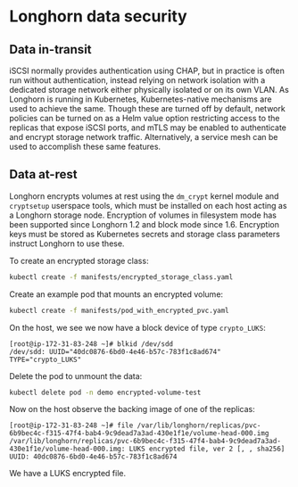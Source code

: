 # Longhorn data security

## Data in-transit

iSCSI normally provides authentication using CHAP, but in practice is often run without authentication, instead relying on network isolation with a dedicated storage network either physically isolated or on its own VLAN. As Longhorn is running in Kubernetes, Kubernetes-native mechanisms are used to achieve the same. Though these are turned off by default, network policies can be turned on as a Helm value option restricting access to the replicas that expose iSCSI ports, and mTLS may be enabled to authenticate and encrypt storage network traffic. Alternatively, a service mesh can be used to accomplish these same features.

## Data at-rest

Longhorn encrypts volumes at rest using the `dm_crypt` kernel module and `cryptsetup` userspace tools, which must be installed on each host acting as a Longhorn storage node. Encryption of volumes in filesystem mode has been supported since Longhorn 1.2 and block mode since 1.6. Encryption keys must be stored as Kubernetes secrets and storage class parameters instruct Longhorn to use these.

To create an encrypted storage class:

```sh
kubectl create -f manifests/encrypted_storage_class.yaml
```

Create an example pod that mounts an encrypted volume:

```sh
kubectl create -f manifests/pod_with_encrypted_pvc.yaml
```

On the host, we see we now have a block device of type `crypto_LUKS`:

```
[root@ip-172-31-83-248 ~]# blkid /dev/sdd
/dev/sdd: UUID="40dc0876-6bd0-4e46-b57c-783f1c8ad674" TYPE="crypto_LUKS"
```

Delete the pod to unmount the data:

```sh
kubectl delete pod -n demo encrypted-volume-test
```

Now on the host observe the backing image of one of the replicas:

```
[root@ip-172-31-83-248 ~]# file /var/lib/longhorn/replicas/pvc-6b9bec4c-f315-47f4-bab4-9c9dead7a3ad-430e1f1e/volume-head-000.img
/var/lib/longhorn/replicas/pvc-6b9bec4c-f315-47f4-bab4-9c9dead7a3ad-430e1f1e/volume-head-000.img: LUKS encrypted file, ver 2 [, , sha256] UUID: 40dc0876-6bd0-4e46-b57c-783f1c8ad674
```

We have a LUKS encrypted file.
